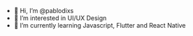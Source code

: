 - 👋 Hi, I’m @pablodixs
- 👀 I’m interested in UI/UX Design
- 🌱 I’m currently learning Javascript, Flutter and React Native
